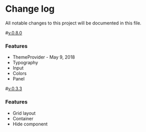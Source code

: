 # Change log

All notable changes to this project will be documented in this file.

<a name="@next0.8.0"></a>#[v.0.8.0]()

### Features

* ThemeProvider - May 9, 2018
* Typography
* Input
* Colors
* Panel

<a name="0.3.3"></a> #[v.0.3.3](https://github.com/we-mak/w-design/compare/hotfix/0.3.2...master)

### Features

* Grid layout
* Container
* Hide component
